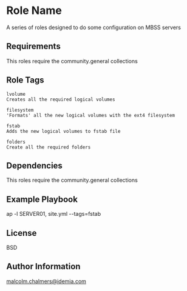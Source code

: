 Role Name
=========

A series of roles designed to do some configuration on MBSS servers

Requirements
------------

This roles require the community.general collections

Role Tags
--------------

    lvolume
    Creates all the required logical volumes

    filesystem
    'Formats' all the new logical volumes with the ext4 filesystem

    fstab
    Adds the new logical volumes to fstab file

    folders
    Create all the required folders

Dependencies
------------

This roles require the community.general collections

Example Playbook
----------------

ap -l SERVER01, site.yml --tags=fstab

License
-------

BSD

Author Information
------------------

malcolm.chalmers@idemia.com
